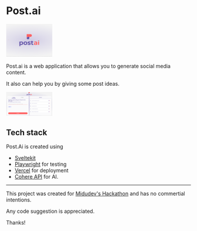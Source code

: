 # Post.ai

<img src="./static/meta-img.png" alt="Post.ai logo" width="25%">

Post.ai is a web application that allows you to generate social media content.

It also can help you by giving some post ideas.

<img src="./readme-img/App.png" alt="Post.ai logo" width="25%">

## Tech stack

Post.Ai is created using

- [Sveltekit](https://kit.svelte.dev/)
- [Playwright](https://playwright.dev/) for testing
- [Vercel](https://vercel.com/) for deployment
- [Cohere API](https://cohere.ai/) for AI.

---

This project was created for [Midudev's Hackathon](https://github.com/midudev/midu-cohere-hackathon) and has no commertial intentions.

Any code suggestion is appreciated.

Thanks!
